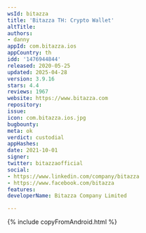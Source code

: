 ```yaml
---
wsId: bitazza
title: 'Bitazza TH: Crypto Wallet'
altTitle: 
authors:
- danny
appId: com.bitazza.ios
appCountry: th
idd: '1476944844'
released: 2020-05-25
updated: 2025-04-28
version: 3.9.16
stars: 4.4
reviews: 1967
website: https://www.bitazza.com
repository: 
issue: 
icon: com.bitazza.ios.jpg
bugbounty: 
meta: ok
verdict: custodial
appHashes: 
date: 2021-10-01
signer: 
twitter: bitazzaofficial
social:
- https://www.linkedin.com/company/bitazza
- https://www.facebook.com/bitazza
features: 
developerName: Bitazza Company Limited

---
```


{% include copyFromAndroid.html %}
